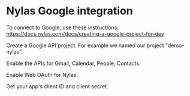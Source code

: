 # Nylas Google integration

To connect to Google, use these instructions: https://docs.nylas.com/docs/creating-a-google-project-for-dev

Create a Google API project. For example we named our project "demo-nylas".

Enable the APIs for Gmail, Calendar, People, Contacts.

Enable Web OAuth for Nylas.

Get your app's client ID and client secret.
